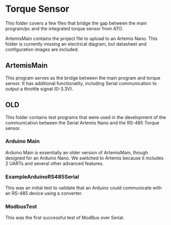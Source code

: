 # Torque Sensor

This folder covers a few files that bridge the gap between the main program/pc and the integrated torque sensor from ATO.

ArtemisMain contains the project file to upload to an Artemis Nano. This folder is currently missing an electrical diagram, but datasheet and configuration images are included.

## ArtemisMain

This program serves as the bridge between the main program and torque sensor. It has additional functionality, including Serial communication to output a throttle signal (0-3.3V).

## OLD

This folder contains test programs that were used in the development of the communication between the Serial Artemis Nano and the RS-485 Torque sensor.

### Arduino Main

Arduino Main is essentially an older version of ArtemisMain, though designed for an Arduino Nano. We switched to Artemis because it includes 2 UARTs and several other advanced features. 

### ExampleArduinoRS485Serial

This was an initial test to validate that an Arduino could communicate with an RS-485 device using a converter.

### ModbusTest

This was the first successful test of ModBus over Serial.
